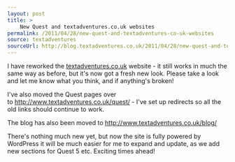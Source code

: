```yaml
---
layout: post
title: >
    New Quest and textadventures.co.uk websites
permalink: /2011/04/28/new-quest-and-textadventures-co-uk-websites
source: textadventures
sourceUrl: http://blog.textadventures.co.uk/2011/04/28/new-quest-and-textadventures-co-uk-websites/
---
```

I have reworked the <a href="http://www.textadventures.co.uk/">textadventures.co.uk</a> website - it still works in much the same way as before, but it's now got a fresh new look. Please take a look and let me know what you think, and if anything's broken!

I've also moved the Quest pages over to <a href="http://www.textadventures.co.uk/quest/">http://www.textadventures.co.uk/quest/</a> - I've set up redirects so all the old links should continue to work.

The blog has also been moved to <a href="http://www.textadventures.co.uk/blog/">http://www.textadventures.co.uk/blog/</a>

There's nothing much new yet, but now the site is fully powered by WordPress it will be much easier for me to expand and update, as we add new sections for Quest 5 etc. Exciting times ahead!
